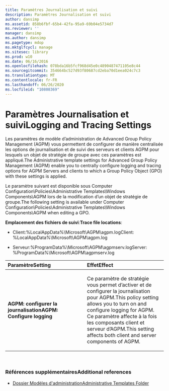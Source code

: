 ```yaml
---
title: Paramètres Journalisation et suivi
description: Paramètres Journalisation et suivi
author: dansimp
ms.assetid: 858b6fbf-65b4-42fa-95a9-69b04e5734d7
ms.reviewer: ''
manager: dansimp
ms.author: dansimp
ms.pagetype: mdop
ms.mktglfcycl: manage
ms.sitesec: library
ms.prod: w10
ms.date: 06/16/2016
ms.openlocfilehash: 078bda16b5fcf968d45e0c4890487471105e8c44
ms.sourcegitcommit: 354664bc527d93f80687cd2eba70d1eea024c7c3
ms.translationtype: MT
ms.contentlocale: fr-FR
ms.lasthandoff: 06/26/2020
ms.locfileid: "10808369"
---
```

# <span data-ttu-id="b2578-103">Paramètres Journalisation et suivi</span><span class="sxs-lookup"><span data-stu-id="b2578-103">Logging and Tracing Settings</span></span>


<span data-ttu-id="b2578-104">Les paramètres de modèle d’administration de Advanced Group Policy Management (AGPM) vous permettent de configurer de manière centralisée les options de journalisation et de suivi des serveurs et clients AGPM pour lesquels un objet de stratégie de groupe avec ces paramètres est appliqué.</span><span class="sxs-lookup"><span data-stu-id="b2578-104">The Administrative template settings for Advanced Group Policy Management (AGPM) enable you to centrally configure logging and tracing options for AGPM Servers and clients to which a Group Policy Object (GPO) with these settings is applied.</span></span>

<span data-ttu-id="b2578-105">Le paramètre suivant est disponible sous Computer Configuration\\Policies\\Administrative Templates\\Windows Components\\AGPM lors de la modification d’un objet de stratégie de groupe.</span><span class="sxs-lookup"><span data-stu-id="b2578-105">The following setting is available under Computer Configuration\\Policies\\Administrative Templates\\Windows Components\\AGPM when editing a GPO.</span></span>

<span data-ttu-id="b2578-106">**Emplacement des fichiers de suivi**:</span><span class="sxs-lookup"><span data-stu-id="b2578-106">**Trace file locations**:</span></span>

-   <span data-ttu-id="b2578-107">Client:%LocalAppData%\\Microsoft\\AGPM\\agpm.log</span><span class="sxs-lookup"><span data-stu-id="b2578-107">Client: %LocalAppData%\\Microsoft\\AGPM\\agpm.log</span></span>

-   <span data-ttu-id="b2578-108">Serveur:%ProgramData%\\Microsoft\\AGPM\\agpmserv.log</span><span class="sxs-lookup"><span data-stu-id="b2578-108">Server: %ProgramData%\\Microsoft\\AGPM\\agpmserv.log</span></span>

<table>
<colgroup>
<col width="50%" />
<col width="50%" />
</colgroup>
<thead>
<tr class="header">
<th align="left"><span data-ttu-id="b2578-109">Paramètre</span><span class="sxs-lookup"><span data-stu-id="b2578-109">Setting</span></span></th>
<th align="left"><span data-ttu-id="b2578-110">Effet</span><span class="sxs-lookup"><span data-stu-id="b2578-110">Effect</span></span></th>
</tr>
</thead>
<tbody>
<tr class="odd">
<td align="left"><p><strong><span data-ttu-id="b2578-111">AGPM: configurer la journalisation</span><span class="sxs-lookup"><span data-stu-id="b2578-111">AGPM: Configure logging</span></span></strong></p></td>
<td align="left"><p><span data-ttu-id="b2578-112">Ce paramètre de stratégie vous permet d’activer et de configurer la journalisation pour AGPM.</span><span class="sxs-lookup"><span data-stu-id="b2578-112">This policy setting allows you to turn on and configure logging for AGPM.</span></span> <span data-ttu-id="b2578-113">Ce paramètre affecte à la fois les composants client et serveur d’AGPM.</span><span class="sxs-lookup"><span data-stu-id="b2578-113">This setting affects both client and server components of AGPM.</span></span></p></td>
</tr>
</tbody>
</table>

 

### <span data-ttu-id="b2578-114">Références supplémentaires</span><span class="sxs-lookup"><span data-stu-id="b2578-114">Additional references</span></span>

-   [<span data-ttu-id="b2578-115">Dossier Modèles d'administration</span><span class="sxs-lookup"><span data-stu-id="b2578-115">Administrative Templates Folder</span></span>](administrative-templates-folder-agpm30ops.md)

 

 





